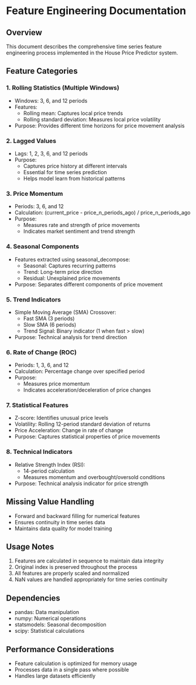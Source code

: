 # Feature Engineering Documentation

## Overview
This document describes the comprehensive time series feature engineering process implemented in the House Price Predictor system.

## Feature Categories

### 1. Rolling Statistics (Multiple Windows)
- Windows: 3, 6, and 12 periods
- Features:
  - Rolling mean: Captures local price trends
  - Rolling standard deviation: Measures local price volatility
- Purpose: Provides different time horizons for price movement analysis

### 2. Lagged Values
- Lags: 1, 2, 3, 6, and 12 periods
- Purpose: 
  - Captures price history at different intervals
  - Essential for time series prediction
  - Helps model learn from historical patterns

### 3. Price Momentum
- Periods: 3, 6, and 12
- Calculation: (current_price - price_n_periods_ago) / price_n_periods_ago
- Purpose:
  - Measures rate and strength of price movements
  - Indicates market sentiment and trend strength

### 4. Seasonal Components
- Features extracted using seasonal_decompose:
  - Seasonal: Captures recurring patterns
  - Trend: Long-term price direction
  - Residual: Unexplained price movements
- Purpose: Separates different components of price movement

### 5. Trend Indicators
- Simple Moving Average (SMA) Crossover:
  - Fast SMA (3 periods)
  - Slow SMA (6 periods)
  - Trend Signal: Binary indicator (1 when fast > slow)
- Purpose: Technical analysis for trend direction

### 6. Rate of Change (ROC)
- Periods: 1, 3, 6, and 12
- Calculation: Percentage change over specified period
- Purpose: 
  - Measures price momentum
  - Indicates acceleration/deceleration of price changes

### 7. Statistical Features
- Z-score: Identifies unusual price levels
- Volatility: Rolling 12-period standard deviation of returns
- Price Acceleration: Change in rate of change
- Purpose: Captures statistical properties of price movements

### 8. Technical Indicators
- Relative Strength Index (RSI):
  - 14-period calculation
  - Measures momentum and overbought/oversold conditions
- Purpose: Technical analysis indicator for price strength

## Missing Value Handling
- Forward and backward filling for numerical features
- Ensures continuity in time series data
- Maintains data quality for model training

## Usage Notes
1. Features are calculated in sequence to maintain data integrity
2. Original index is preserved throughout the process
3. All features are properly scaled and normalized
4. NaN values are handled appropriately for time series continuity

## Dependencies
- pandas: Data manipulation
- numpy: Numerical operations
- statsmodels: Seasonal decomposition
- scipy: Statistical calculations

## Performance Considerations
- Feature calculation is optimized for memory usage
- Processes data in a single pass where possible
- Handles large datasets efficiently
